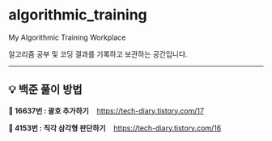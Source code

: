# algorithmic_training
My Algorithmic Training Workplace


알고리즘 공부 및 코딩 결과를 기록하고 보관하는 공간입니다.

-----------------------------------------------------
## 💡 백준 풀이 방법

**📍 16637번 : 괄호 추가하기**
&nbsp;&nbsp; 
https://tech-diary.tistory.com/17

**📍 4153번 : 직각 삼각형 판단하기**
&nbsp;&nbsp;
https://tech-diary.tistory.com/16
